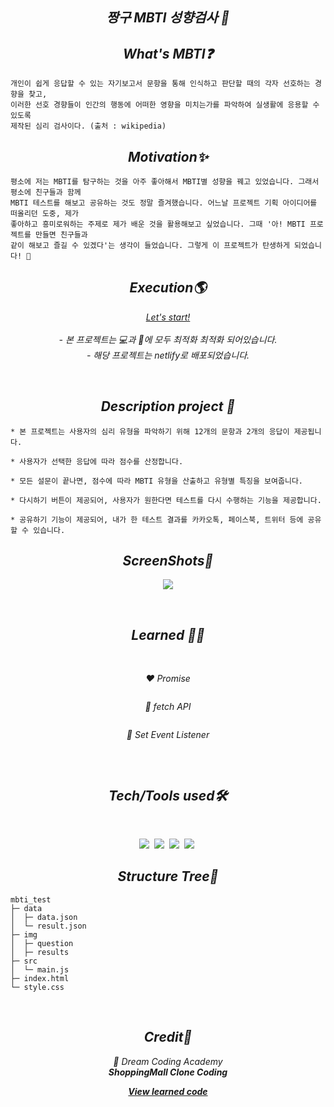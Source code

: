 <h2 align="center"><em>짱구 MBTI 성향검사 📌</em></h2>

<h2 align="center"><em>What's MBTI❓</em></h2>

```
개인이 쉽게 응답할 수 있는 자기보고서 문항을 통해 인식하고 판단할 때의 각자 선호하는 경향을 찾고,
이러한 선호 경향들이 인간의 행동에 어떠한 영향을 미치는가를 파악하여 실생활에 응용할 수 있도록
제작된 심리 검사이다. (출처 : wikipedia)
```

<h2 align="center"><em>Motivation✨</em></h2>

```
평소에 저는 MBTI를 탐구하는 것을 아주 좋아해서 MBTI별 성향을 꿰고 있었습니다. 그래서 평소에 친구들과 함께
MBTI 테스트를 해보고 공유하는 것도 정말 즐겨했습니다. 어느날 프로젝트 기획 아이디어를 떠올리던 도중, 제가
좋아하고 흥미로워하는 주제로 제가 배운 것을 활용해보고 싶었습니다. 그때 '아! MBTI 프로젝트를 만들면 친구들과
같이 해보고 즐길 수 있겠다'는 생각이 들었습니다. 그렇게 이 프로젝트가 탄생하게 되었습니다! 👶
```

<h2 align="center"><em>Execution🌎</em></h2>
<p align="center"><em><a href=https://zzangumbti.netlify.app">Let's start!</a></em><br/>
<br/><em>
- 본 프로젝트는 💻과 📱에 모두 최적화 최적화 되어있습니다.<br>
- 해당 프로젝트는 netlify로 배포되었습니다.</em></p>
<br/>
<h2 align="center"><em>Description project 📝</em></h2>

```
* 본 프로젝트는 사용자의 심리 유형을 파악하기 위해 12개의 문항과 2개의 응답이 제공됩니다.

* 사용자가 선택한 응답에 따라 점수를 산정합니다.

* 모든 설문이 끝나면, 점수에 따라 MBTI 유형을 산출하고 유형별 특징을 보여줍니다.

* 다시하기 버튼이 제공되어, 사용자가 원한다면 테스트를 다시 수행하는 기능을 제공합니다.

* 공유하기 기능이 제공되어, 내가 한 테스트 결과를 카카오톡, 페이스북, 트위터 등에 공유할 수 있습니다.
```

<h2 align="center"><em>ScreenShots📸</em></h2>
<p align="center">
<img src="https://user-images.githubusercontent.com/64456391/126359196-5a315d6e-c500-4a12-b0aa-d08398c85c4d.jpg">
</p>
<br/>
<h2 align="center"><em>Learned 👩‍🎓</em></h2>
<br/>
<p align="center"><em>❤️ Promise</em></p>

```

```
<p align="center"><em>🧡 fetch API</em></p>

```

```

<p align="center"><em>💛 Set Event Listener</em></p>

```

```
 <br/>

<h2 align="center"><em>Tech/Tools used🛠</em></h2>
<br/>
<p align="center">
  <img src="http://img.shields.io/badge/-HTML5-E34F26?style=for-the-badge&logo=HTML5&logoColor=white"/></a>&nbsp
  <img src="http://img.shields.io/badge/-CSS3-1572B6?style=for-the-badge&logo=CSS3&logoColor=white"/></a>&nbsp
  <img src="https://img.shields.io/badge/-Javascript-F7DF1E?style=for-the-badge&logo=Javascript&logoColor=white"/></a>&nbsp
 <img src="https://img.shields.io/badge/-ADD_This-FF6550?style=for-the-badge&logo=Add_this&logoColor=white"/></a>&nbsp
</p>

<h2 align="center"><em>Structure Tree🌳</em></h2>

```
mbti_test                 
├─ data                   
│  ├─ data.json           
│  └─ result.json         
├─ img                    
│  ├─ question            
│  ├─ results                     
├─ src                    
│  └─ main.js             
├─ index.html                      
└─ style.css    
```

<br/>
<h2 align="center"><em>Credit🙏</em></h2>
<p align="center"><em>💜 Dream Coding Academy<br><strong>ShoppingMall Clone Coding</strong></em></p>
<p align="center"><em><strong><a href="https://github.com/mjungpp/mini_shoppingmall">View learned code</strong></em></p>
